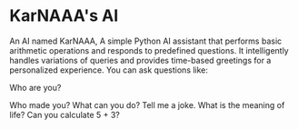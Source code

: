 # KarNAAA's AI
 An AI named KarNAAA, A simple Python AI assistant that performs basic arithmetic operations and responds to predefined questions. It intelligently handles variations of queries and provides time-based greetings for a personalized experience. You can ask questions like:

Who are you?

Who made you?
What can you do?
Tell me a joke.
What is the meaning of life?
Can you calculate 5 + 3?
